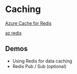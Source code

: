 # Caching

[Azure Cache for Redis](https://docs.microsoft.com/en-us/azure/azure-cache-for-redis/cache-overview)

[az redis](https://docs.microsoft.com/en-us/cli/azure/redis?view=azure-cli-latest)

## Demos

- Using Redis for data caching
- Redis Pub / Sub (optional)
